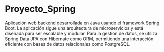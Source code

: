 # Proyecto_Spring
Aplicación web backend desarrollada en Java usando el framework Spring Boot. La aplicación sigue una arquitectura de microservicios y está diseñada para ser escalable y modular. Para la gestión de datos, se utiliza Spring Data JPA con Hibernate como ORM, permitiendo una interacción eficiente con bases de datos relacionales como PostgreSQL.
